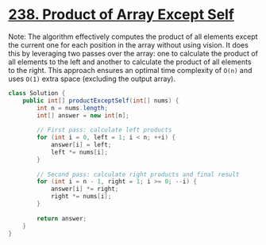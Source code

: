 # [238. Product of Array Except Self](https://leetcode.com/problems/product-of-array-except-self)

Note: The algorithm effectively computes the product of all elements except the current one for each position in the array without using vision. It does this by leveraging two passes over the array: one to calculate the product of all elements to the left and another to calculate the product of all elements to the right. This approach ensures an optimal time complexity of `O(n)` and uses `O(1)` extra space (excluding the output array).

```java
class Solution {
    public int[] productExceptSelf(int[] nums) {
        int n = nums.length;
        int[] answer = new int[n];
        
        // First pass: calculate left products
        for (int i = 0, left = 1; i < n; ++i) {
            answer[i] = left;
            left *= nums[i];
        }
        
        // Second pass: calculate right products and final result
        for (int i = n - 1, right = 1; i >= 0; --i) {
            answer[i] *= right;
            right *= nums[i];
        }
        
        return answer;
    }
}
```